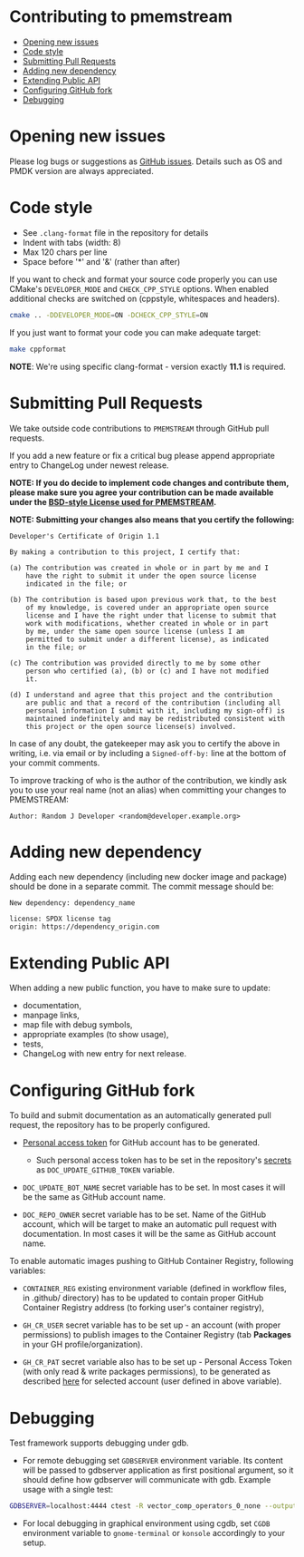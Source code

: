 # Contributing to pmemstream

- [Opening new issues](#opening-new-issues)
- [Code style](#code-style)
- [Submitting Pull Requests](#submitting-pull-requests)
- [Adding new dependency](#adding-new-dependency)
- [Extending Public API](#extending-public-api)
- [Configuring GitHub fork](#configuring-github-fork)
- [Debugging](#debugging)

# Opening new issues

Please log bugs or suggestions as [GitHub issues](https://github.com/pmem/pmemstream/issues).
Details such as OS and PMDK version are always appreciated.

# Code style

* See `.clang-format` file in the repository for details
* Indent with tabs (width: 8)
* Max 120 chars per line
* Space before '*' and '&' (rather than after)

If you want to check and format your source code properly you can use CMake's `DEVELOPER_MODE`
and `CHECK_CPP_STYLE` options. When enabled additional checks are switched on
(cppstyle, whitespaces and headers).

```sh
cmake .. -DDEVELOPER_MODE=ON -DCHECK_CPP_STYLE=ON
```

If you just want to format your code you can make adequate target:
```sh
make cppformat
```

**NOTE**: We're using specific clang-format - version exactly **11.1** is required.


# Submitting Pull Requests

We take outside code contributions to `PMEMSTREAM` through GitHub pull requests.

If you add a new feature or fix a critical bug please append
appropriate entry to ChangeLog under newest release.

**NOTE: If you do decide to implement code changes and contribute them,
please make sure you agree your contribution can be made available under the
[BSD-style License used for PMEMSTREAM](LICENSE).**

**NOTE: Submitting your changes also means that you certify the following:**

```
Developer's Certificate of Origin 1.1

By making a contribution to this project, I certify that:

(a) The contribution was created in whole or in part by me and I
    have the right to submit it under the open source license
    indicated in the file; or

(b) The contribution is based upon previous work that, to the best
    of my knowledge, is covered under an appropriate open source
    license and I have the right under that license to submit that
    work with modifications, whether created in whole or in part
    by me, under the same open source license (unless I am
    permitted to submit under a different license), as indicated
    in the file; or

(c) The contribution was provided directly to me by some other
    person who certified (a), (b) or (c) and I have not modified
    it.

(d) I understand and agree that this project and the contribution
    are public and that a record of the contribution (including all
    personal information I submit with it, including my sign-off) is
    maintained indefinitely and may be redistributed consistent with
    this project or the open source license(s) involved.
```

In case of any doubt, the gatekeeper may ask you to certify the above in writing,
i.e. via email or by including a `Signed-off-by:` line at the bottom
of your commit comments.

To improve tracking of who is the author of the contribution, we kindly ask you
to use your real name (not an alias) when committing your changes to PMEMSTREAM:
```
Author: Random J Developer <random@developer.example.org>
```

# Adding new dependency

Adding each new dependency (including new docker image and package) should be done in
a separate commit. The commit message should be:

```
New dependency: dependency_name

license: SPDX license tag
origin: https://dependency_origin.com
```

# Extending Public API

When adding a new public function, you have to make sure to update:
- documentation,
- manpage links,
- map file with debug symbols,
- appropriate examples (to show usage),
- tests,
- ChangeLog with new entry for next release.

# Configuring GitHub fork

To build and submit documentation as an automatically generated pull request,
the repository has to be properly configured.

* [Personal access token](https://docs.github.com/en/github/authenticating-to-github/creating-a-personal-access-token) for GitHub account has to be generated.
  * Such personal access token has to be set in the repository's
  [secrets](https://docs.github.com/en/actions/configuring-and-managing-workflows/creating-and-storing-encrypted-secrets)
  as `DOC_UPDATE_GITHUB_TOKEN` variable.

* `DOC_UPDATE_BOT_NAME` secret variable has to be set. In most cases it will be
  the same as GitHub account name.

* `DOC_REPO_OWNER` secret variable has to be set. Name of the GitHub account,
  which will be target to make an automatic pull request with documentation.
  In most cases it will be the same as GitHub account name.

To enable automatic images pushing to GitHub Container Registry, following variables:

* `CONTAINER_REG` existing environment variable (defined in workflow files, in .github/ directory)
  has to be updated to contain proper GitHub Container Registry address (to forking user's container registry),

* `GH_CR_USER` secret variable has to be set up - an account (with proper permissions) to publish
  images to the Container Registry (tab **Packages** in your GH profile/organization).

* `GH_CR_PAT` secret variable also has to be set up - Personal Access Token
  (with only read & write packages permissions), to be generated as described
  [here](https://docs.github.com/en/free-pro-team@latest/github/authenticating-to-github/creating-a-personal-access-token#creating-a-token)
  for selected account (user defined in above variable).

# Debugging

Test framework supports debugging under gdb.

* For remote debugging set `GDBSERVER` environment variable. Its content will be passed to gdbserver
application as first positional argument, so it should define how gdbserver will communicate with gdb.
Example usage with a single test:

```sh
GDBSERVER=localhost:4444 ctest -R vector_comp_operators_0_none --output-on-failure
```

* For local debugging in graphical environment using cgdb, set `CGDB` environment variable to `gnome-terminal` or `konsole` accordingly to your setup.
